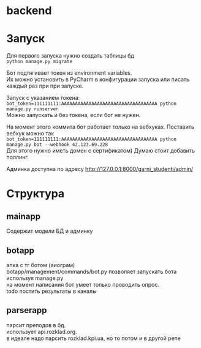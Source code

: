# backend

# Запуск
Для первого запуска нужно создать таблицы бд  
```python manage.py migrate```

Бот подтягивает токен из environment variables.  
Их можно установить в PyCharm в конфигурации запуска или писать каждый раз при при запуске.

Запуск с указанием токена:  
```bot_token=111111111:AAAAAAAAAAAAAAAAAAAAAAAAAAAAAAAAAAA python manage.py runserver```  
Можно запускать и без токена, если бот не нужен.


На момент этого коммита бот работает только на вебхуках. Поставить вебхук можно так
```bot_token=111111111:AAAAAAAAAAAAAAAAAAAAAAAAAAAAAAAAAAA python manage.py bot --webhook 42.123.69.228```  
Для этого нужно иметь домен с сертификатом) Думаю стоит добавить поллинг.


Админка доступна по адресу http://127.0.0.1:8000/garni_studenti/admin/

# Структура

## mainapp
 Содержит модели БД и админку
 
## botapp
  апка с тг ботом (аиограм)  
  botapp/management/commands/bot.py позволяет запускать бота используя manage.py  
  на момент написания бот умеет только проводить опрос.  
  todo постить результаты в каналы
  
  
## parserapp
  парсит преподов в бд.   
  использует api.rozklad.org.  
  в идеале надо парсить rozklad.kpi.ua, но то потом и в другой репе
